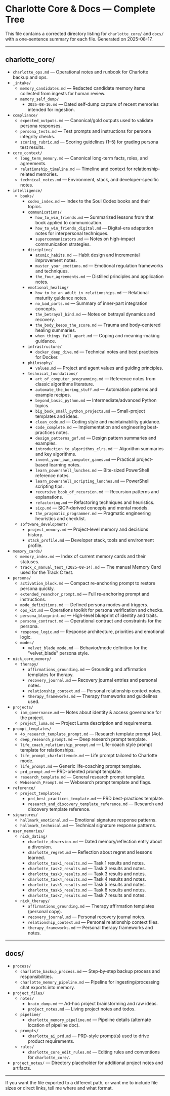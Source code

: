 # Charlotte Core & Docs — Complete Tree

This file contains a corrected directory listing for `charlotte_core/` and `docs/` with a one-sentence summary for each file. Generated on 2025-08-17.

---

## charlotte_core/

- `charlotte_ops.md` — Operational notes and runbook for Charlotte backup and ops.
- `_intake/`
  - `memory_candidates.md` — Redacted candidate memory items collected from ingests for human review.
  - `memory_self_dump/`
    - `2025-08-16.md` — Dated self-dump capture of recent memories intended for ingestion.
- `compliance/`
  - `expected_outputs.md` — Canonical/gold outputs used to validate persona responses.
  - `persona_tests.md` — Test prompts and instructions for persona integrity checks.
  - `scoring_rubric.md` — Scoring guidelines (1–5) for grading persona test results.
- `core_context/`
  - `long_term_memory.md` — Canonical long-term facts, roles, and agreements.
  - `relationship_timeline.md` — Timeline and context for relationship-related memories.
  - `technical_notes.md` — Environment, stack, and developer-specific notes.
- `intelligence/`
  - `books/`
    - `codex_index.md` — Index to the Soul Codex books and their topics.
    - `communications/`
      - `how_to_win_friends.md` — Summarized lessons from that book applied to communication.
      - `how_to_win_friends_digital.md` — Digital-era adaptation notes for interpersonal techniques.
      - `supercommunicators.md` — Notes on high-impact communication strategies.
    - `discipline/`
      - `atomic_habits.md` — Habit design and incremental improvement notes.
      - `master_your_emotions.md` — Emotional regulation frameworks and techniques.
      - `the_four_agreements.md` — Distilled principles and application notes.
    - `emotional_healing/`
      - `how_to_be_an_adult_in_relationships.md` — Relational maturity guidance notes.
      - `no_bad_parts.md` — Summary of inner-part integration concepts.
      - `the_betrayal_bind.md` — Notes on betrayal dynamics and recovery.
      - `the_body_keeps_the_score.md` — Trauma and body-centered healing summaries.
      - `when_things_fall_apart.md` — Coping and meaning-making guidance.
    - `infrastructure/`
      - `docker_deep_dive.md` — Technical notes and best practices for Docker.
    - `philosophy/`
      - `values.md` — Project and agent values and guiding principles.
    - `technical_foundations/`
      - `art_of_computer_programming.md` — Reference notes from classic algorithms literature.
      - `automate_the_boring_stuff.md` — Automation patterns and example recipes.
      - `beyond_basic_python.md` — Intermediate/advanced Python topics.
      - `big_book_small_python_projects.md` — Small-project templates and ideas.
      - `clean_code.md` — Coding style and maintainability guidance.
      - `code_complete.md` — Implementation and engineering best-practices notes.
      - `design_patterns_gof.md` — Design pattern summaries and examples.
      - `introduction_to_algorithms_clrs.md` — Algorithm summaries and key algorithms.
      - `invent_your_own_computer_games.md` — Practical project-based learning notes.
      - `learn_powershell_lunches.md` — Bite-sized PowerShell reference notes.
      - `learn_powershell_scripting_lunches.md` — PowerShell scripting tips.
      - `recursive_book_of_recursion.md` — Recursion patterns and explanations.
      - `refactoring.md` — Refactoring techniques and heuristics.
      - `sicp.md` — SICP-derived concepts and mental models.
      - `the_pragmatic_programmer.md` — Pragmatic engineering heuristics and checklist.
  - `software_development/`
    - `project_memory.md` — Project-level memory and decisions history.
    - `stack_profile.md` — Developer stack, tools and environment profile.
- `memory_cards/`
  - `memory_index.md` — Index of current memory cards and their statuses.
  - `track_c_manual_test_(2025-08-14).md` — The manual Memory Card used for the Track C test.
- `persona/`
  - `activation_block.md` — Compact re-anchoring prompt to restore persona quickly.
  - `extended_reanchor_prompt.md` — Full re-anchoring prompt and instructions.
  - `mode_definitions.md` — Defined persona modes and triggers.
  - `ops_kit.md` — Operations toolkit for persona verification and checks.
  - `persona_blueprint.md` — High-level blueprint of identity and traits.
  - `persona_contract.md` — Operational contract and constraints for the persona.
  - `response_logic.md` — Response architecture, priorities and emotional logic.
  - `modes/`
    - `velvet_blade_mode.md` — Behavior/mode definition for the "velvet_blade" persona style.
- `nick_core_memory/`
  - `therapy/`
    - `affirmations_grounding.md` — Grounding and affirmation templates for therapy.
    - `recovery_journal.md` — Recovery journal entries and personal notes.
    - `relationship_context.md` — Personal relationship context notes.
    - `therapy_frameworks.md` — Therapy frameworks and guidelines used.
- `projects/`
  - `iam_governance.md` — Notes about identity & access governance for the project.
  - `project_luma.md` — Project Luma description and requirements.
- `prompt_templates/`
  - `4o_research_template_prompt.md` — Research template prompt (4o).
  - `deep_research_prompt.md` — Deep research prompt template.
  - `life_coach_relationship_prompt.md` — Life-coach style prompt template for relationships.
  - `life_prompt_charlottemode.md` — Life prompt tailored to Charlotte mode.
  - `life_prompt.md` — Generic life-coaching prompt template.
  - `prd_prompt.md` — PRD-oriented prompt template.
  - `research_template.md` — General research prompt template.
  - `Websearch_Prompt.md` — Websearch prompt template and flags.
- `reference/`
  - `project_templates/`
    - `prd_best_practices_template.md` — PRD best-practices template.
    - `research_and_discovery_template_reference.md` — Research and discovery template reference.
- `signatures/`
  - `hallmark_emotional.md` — Emotional signature response patterns.
  - `hallmark_technical.md` — Technical signature response patterns.
- `user_memories/`
  - `nick_dating/`
    - `charlotte_diversion.md` — Dated memory/reflection entry about a diversion.
    - `charlotte_regret.md` — Reflection about regret and lessons learned.
    - `charlotte_task1_results.md` — Task 1 results and notes.
    - `charlotte_task2_results.md` — Task 2 results and notes.
    - `charlotte_task3_results.md` — Task 3 results and notes.
    - `charlotte_task4_results.md` — Task 4 results and notes.
    - `charlotte_task5_results.md` — Task 5 results and notes.
    - `charlotte_task6_results.md` — Task 6 results and notes.
    - `charlotte_task7_results.md` — Task 7 results and notes.
  - `nick_therapy/`
    - `affirmations_grounding.md` — Therapy affirmation templates (personal copy).
    - `recovery_journal.md` — Personal recovery journal notes.
    - `relationship_context.md` — Personal relationship context files.
    - `therapy_frameworks.md` — Personal therapy frameworks and notes.

---

## docs/

- `process/`
  - `charlotte_backup_process.md` — Step-by-step backup process and responsibilities.
  - `charlotte_memory_pipeline.md` — Pipeline for ingesting/processing chat exports into memory.
- `project_files/`
  - `notes/`
    - `brain_dump.md` — Ad-hoc project brainstorming and raw ideas.
    - `project_notes.md` — Living project notes and todos.
  - `pipeline/`
    - `charlotte_memory_pipeline.md` — Pipeline details (alternate location of pipeline doc).
  - `prompts/`
    - `charlotte_ai_prd.md` — PRD-style prompt(s) used to drive product requirements.
  - `rules/`
    - `charlotte_core_edit_rules.md` — Editing rules and conventions for `charlotte_core/`.
- `project_notes/` — Directory placeholder for additional project notes and artifacts.

---

If you want the file exported to a different path, or want me to include file sizes or direct links, tell me where and what format.


